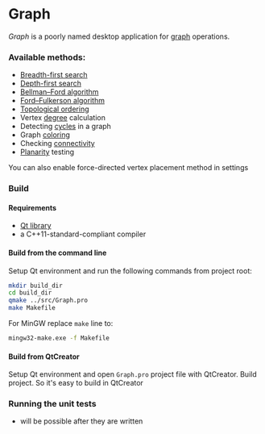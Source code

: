 # Graph

*Graph* is a poorly named desktop application for [graph](https://en.wikipedia.org/wiki/Graph_(discrete_mathematics)) operations.

### Available methods:
* [Breadth-first search](https://en.wikipedia.org/wiki/Breadth-first_search)
* [Depth-first search](https://en.wikipedia.org/wiki/Depth-first_search)
* [Bellman–Ford algorithm](https://en.wikipedia.org/wiki/Bellman%E2%80%93Ford_algorithm)
* [Ford–Fulkerson algorithm](https://en.wikipedia.org/wiki/Ford%E2%80%93Fulkerson_algorithm)
* [Topological ordering](https://en.wikipedia.org/wiki/Topological_sorting)
* Vertex [degree](https://en.wikipedia.org/wiki/Degree_(graph_theory)) calculation
* Detecting [cycles](https://en.wikipedia.org/wiki/Cycle_(graph_theory)) in a graph
* Graph [coloring](https://en.wikipedia.org/wiki/Graph_coloring)
* Checking [connectivity](https://en.wikipedia.org/wiki/Connectivity_(graph_theory))
* [Planarity](https://en.wikipedia.org/wiki/Planar_graph) testing

You can also enable force-directed vertex placement method in settings

### Build
#### Requirements
* [Qt library](https://qt.io)
* a C++11-standard-compliant compiler

#### Build from the command line
Setup Qt environment and run the following commands from project root:
```bash
mkdir build_dir
cd build_dir
qmake ../src/Graph.pro
make Makefile
```
For MinGW replace `make` line to:
```bash
mingw32-make.exe -f Makefile
```

#### Build from QtCreator
Setup Qt environment and open `Graph.pro` project file with QtCreator. Build project. So it's easy to build in QtCreator


### Running the unit tests
* will be possible after they are written
